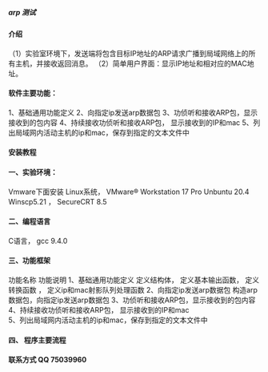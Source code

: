 #####  arp 测试 

#### 介绍
（1）实验室环境下，发送端将包含目标IP地址的ARP请求广播到局域网络上的所有主机，并接收返回消息。
（2）简单用户界面：显示IP地址和相对应的MAC地址。


#### 软件主要功能：
1、基础通用功能定义
2、向指定ip发送arp数据包
3、功侦听和接收ARP包，显示接收到的包内容
4、持续接收功侦听和接收ARP包， 显示接收到的IP和mac
5、列出局域网内活动主机的ip和mac，保存到指定的文本文件中

#### 安装教程
####  一、实验环境：

Vmware下面安装 Linux系统，
VMware® Workstation 17 Pro
Unbuntu 20.4  
Winscp5.21 ，
SecureCRT 8.5
#### 二、编程语言
C语言， gcc 9.4.0

#### 三、功能框架
	
功能名称	功能说明
1、基础通用功能定义	定义结构体，
定义基本输出函数，
定义转换函数 ，
定义ip和mac射影队列处理函数 
2、向指定ip发送arp数据包	构造arp数据包，向指定ip发送arp数据包
3、功侦听和接收ARP包，显示接收到的包内容	
4、持续接收功侦听和接收ARP包， 显示接收到的IP和mac	
5、列出局域网内活动主机的ip和mac，保存到指定的文本文件中	
	
	



#### 四、	程序主要流程
 


#### 联系方式 QQ  75039960
 
